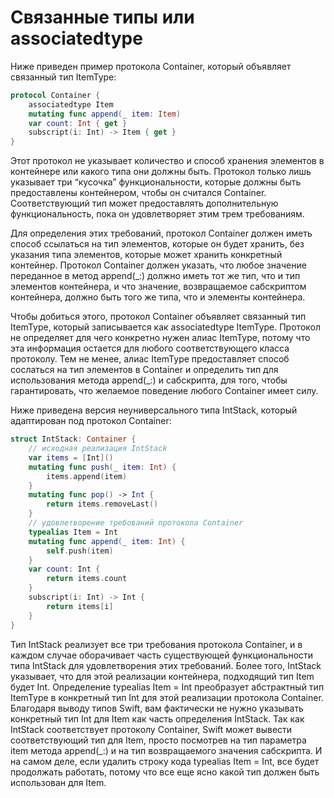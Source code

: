 # Связанные типы или associatedtype

Ниже приведен пример протокола Container, который объявляет связанный тип ItemType:
```swift
protocol Container {
    associatedtype Item
    mutating func append(_ item: Item)
    var count: Int { get }
    subscript(i: Int) -> Item { get }
}
```
Этот протокол не указывает количество и способ хранения элементов в контейнере или какого типа они должны быть. Протокол только лишь указывает три “кусочка” функциональности, которые должны быть предоставлены контейнером, чтобы он считался Container. Соответствующий тип может предоставлять дополнительную функциональность, пока он удовлетворяет этим трем требованиям.

Для определения этих требований, протокол Container должен иметь способ ссылаться на тип элементов, которые он будет хранить, без указания типа элементов, которые может хранить конкретный контейнер. Протокол Container должен указать, что любое значение переданное в метод append(_:) должно иметь тот же тип, что и тип элементов контейнера, и что значение, возвращаемое сабскриптом контейнера, должно быть того же типа, что и элементы контейнера.

Чтобы добиться этого, протокол Container объявляет связанный тип ItemType, который записывается как associatedtype ItemType. Протокол не определяет для чего конкретно нужен алиас ItemType, потому что эта информация остается для любого соответствующего класса протоколу. Тем не менее, алиас ItemType предоставляет способ сослаться на тип элементов в Container и определить тип для использования метода append(_:) и сабскрипта, для того, чтобы гарантировать, что желаемое поведение любого Container имеет силу.


Ниже приведена версия неуниверсального типа IntStack, который адаптирован под протокол Container:

```swift
struct IntStack: Container {
    // исходная реализация IntStack
    var items = [Int]()
    mutating func push(_ item: Int) {
        items.append(item)
    }
    mutating func pop() -> Int {
        return items.removeLast()
    }
    // удовлетворение требований протокола Container
    typealias Item = Int
    mutating func append(_ item: Int) {
        self.push(item)
    }
    var count: Int {
        return items.count
    }
    subscript(i: Int) -> Int {
        return items[i]
    }
}
```

Тип IntStack реализует все три требования протокола Container, и в каждом случае оборачивает часть существующей функциональности типа IntStack для удовлетворения этих требований.
Более того, IntStack указывает, что для этой реализации контейнера, подходящий тип Item будет Int. Определение typealias Item = Int преобразует абстрактный тип ItemType в конкретный тип Int для этой реализации протокола Container.
Благодаря выводу типов Swift, вам фактически не нужно указывать конкретный тип Int для Item как часть определения IntStack. Так как IntStack соответствует протоколу Container, Swift может вывести соответствующий тип для Item, просто посмотрев на тип параметра item метода append(_:) и на тип возвращаемого значения сабскрипта. И на самом деле, если удалить строку кода typealias Item = Int, все будет продолжать работать, потому что все еще ясно какой тип должен быть использован для Item.
